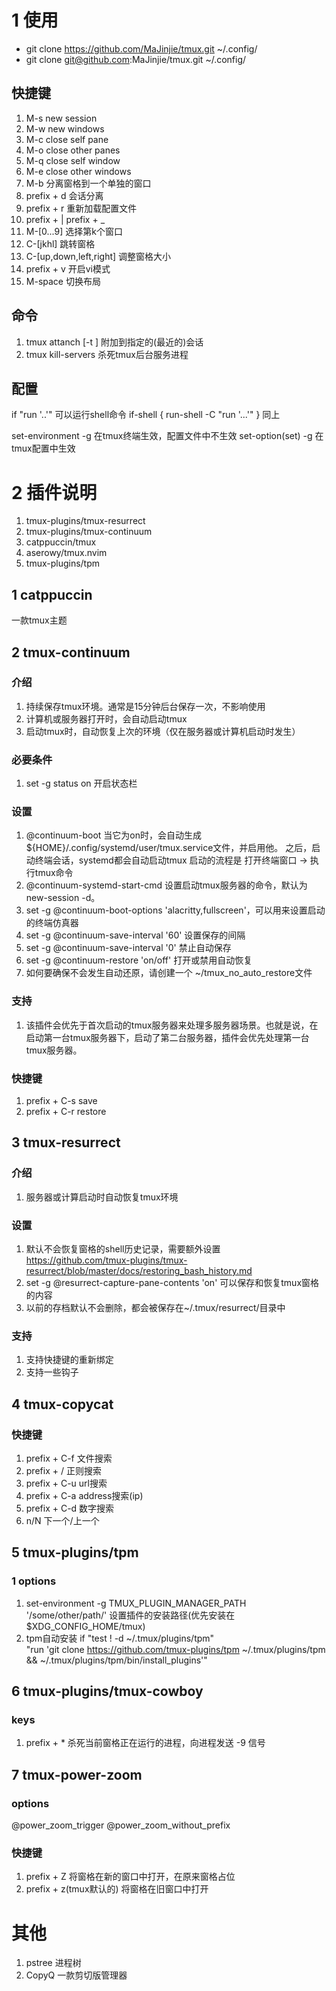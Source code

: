 # 1 使用
  - git clone https://github.com/MaJinjie/tmux.git ~/.config/
  - git clone git@github.com:MaJinjie/tmux.git ~/.config/

## 快捷键
  1. M-s new session 
  2. M-w new windows
  3. M-c close self pane 
  4. M-o close other panes
  5. M-q close self window
  6. M-e close other windows 
  7. M-b 分离窗格到一个单独的窗口
  8. prefix + d 会话分离
  9. prefix + r 重新加载配置文件
  10. prefix + |    prefix + _
  11. M-[0...9] 选择第k个窗口
  12. C-[jkhl] 跳转窗格 
  13. C-[up,down,left,right] 调整窗格大小
  14. prefix + v 开启vi模式
  15. M-space 切换布局

## 命令

  1. tmux attanch [-t <session>] 附加到指定的(最近的)会话
  2. tmux kill-servers 杀死tmux后台服务进程

## 配置
  if <shell-command> "run '..'" 可以运行shell命令
  if-shell <shell-command> {
    run-shell -C "run '...'"
  } 同上
  
  set-environment -g 在tmux终端生效，配置文件中不生效
  set-option(set) -g 在tmux配置中生效


# 2 插件说明
  1. tmux-plugins/tmux-resurrect
  2. tmux-plugins/tmux-continuum
  3. catppuccin/tmux
  4. aserowy/tmux.nvim
  5. tmux-plugins/tpm


## 1 catppuccin
一款tmux主题

## 2 tmux-continuum

### 介绍
  1. 持续保存tmux环境。通常是15分钟后台保存一次，不影响使用
  2. 计算机或服务器打开时，会自动启动tmux
  3. 启动tmux时，自动恢复上次的环境（仅在服务器或计算机启动时发生）

### 必要条件
  1. set -g status on 开启状态栏 

### 设置
  1. @continuum-boot 当它为on时，会自动生成${HOME}/.config/systemd/user/tmux.service文件，并启用他。
     之后，启动终端会话，systemd都会自动启动tmux
     启动的流程是 打开终端窗口 -> 执行tmux命令 
  2. @continuum-systemd-start-cmd 设置启动tmux服务器的命令，默认为new-session -d。
  3. set -g @continuum-boot-options 'alacritty,fullscreen'，可以用来设置启动的终端仿真器
  4. set -g @continuum-save-interval '60' 设置保存的间隔
  5. set -g @continuum-save-interval '0'  禁止自动保存
  6. set -g @continuum-restore 'on/off' 打开或禁用自动恢复
  7. 如何要确保不会发生自动还原，请创建一个 ~/tmux_no_auto_restore文件

### 支持 
  1. 该插件会优先于首次启动的tmux服务器来处理多服务器场景。也就是说，在启动第一台tmux服务器下，启动了第二台服务器，插件会优先处理第一台tmux服务器。

### 快捷键
  1. prefix + C-s save 
  2. prefix + C-r restore
## 3 tmux-resurrect

### 介绍
  1. 服务器或计算启动时自动恢复tmux环境

### 设置
  1. 默认不会恢复窗格的shell历史记录，需要额外设置 https://github.com/tmux-plugins/tmux-resurrect/blob/master/docs/restoring_bash_history.md
  2. set -g @resurrect-capture-pane-contents 'on' 可以保存和恢复tmux窗格的内容
  3. 以前的存档默认不会删除，都会被保存在~/.tmux/resurrect/目录中
### 支持
  1. 支持快捷键的重新绑定
  2. 支持一些钩子


## 4 tmux-copycat
  
### 快捷键

  1. prefix + C-f 文件搜索
  2. prefix + / 正则搜索
  3. prefix + C-u url搜索
  4. prefix + C-a address搜索(ip)
  5. prefix + C-d 数字搜索
  6. n/N 下一个/上一个

## 5 tmux-plugins/tpm

### 1 options
  1. set-environment -g TMUX_PLUGIN_MANAGER_PATH '/some/other/path/' 设置插件的安装路径(优先安装在$XDG_CONFIG_HOME/tmux)
  2. tpm自动安装 
      if "test ! -d ~/.tmux/plugins/tpm" \
        "run 'git clone https://github.com/tmux-plugins/tpm ~/.tmux/plugins/tpm && ~/.tmux/plugins/tpm/bin/install_plugins'"

## 6 tmux-plugins/tmux-cowboy

### keys
  1. prefix + * 杀死当前窗格正在运行的进程，向进程发送 -9 信号

## 7 tmux-power-zoom 
### options
  @power_zoom_trigger
  @power_zoom_without_prefix

### 快捷键
  1. prefix + Z 将窗格在新的窗口中打开，在原来窗格占位
  2. prefix + z(tmux默认的) 将窗格在旧窗口中打开
# 其他

  1. pstree 进程树
  2. CopyQ 一款剪切版管理器
